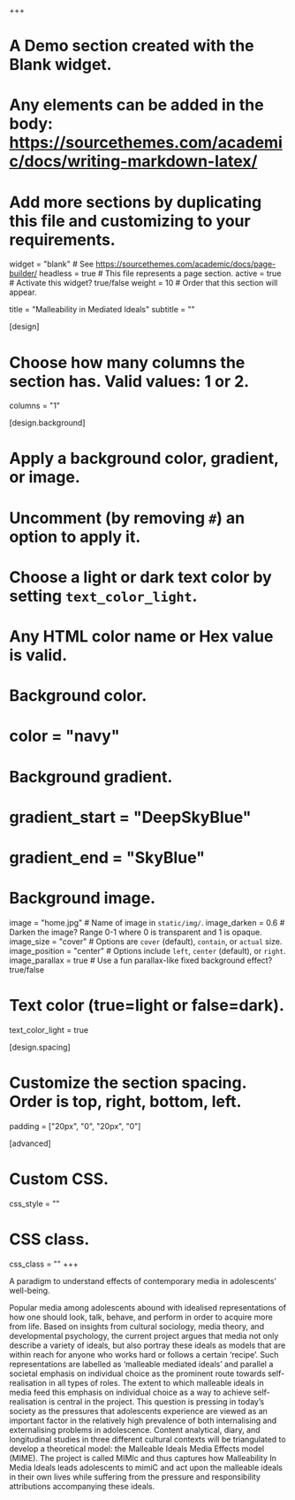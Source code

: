 +++
# A Demo section created with the Blank widget.
# Any elements can be added in the body: https://sourcethemes.com/academic/docs/writing-markdown-latex/
# Add more sections by duplicating this file and customizing to your requirements.

widget = "blank"  # See https://sourcethemes.com/academic/docs/page-builder/
headless = true  # This file represents a page section.
active = true  # Activate this widget? true/false
weight = 10  # Order that this section will appear.

title = "Malleability in Mediated Ideals"
subtitle = ""

[design]
  # Choose how many columns the section has. Valid values: 1 or 2.
  columns = "1"

[design.background]
  # Apply a background color, gradient, or image.
  #   Uncomment (by removing `#`) an option to apply it.
  #   Choose a light or dark text color by setting `text_color_light`.
  #   Any HTML color name or Hex value is valid.

  # Background color.
  # color = "navy"
  
  # Background gradient.
  # gradient_start = "DeepSkyBlue"
  # gradient_end = "SkyBlue"
  
  # Background image.
  image = "home.jpg"  # Name of image in `static/img/`.
  image_darken = 0.6  # Darken the image? Range 0-1 where 0 is transparent and 1 is opaque.
  image_size = "cover"  #  Options are `cover` (default), `contain`, or `actual` size.
  image_position = "center"  # Options include `left`, `center` (default), or `right`.
  image_parallax = true  # Use a fun parallax-like fixed background effect? true/false

  # Text color (true=light or false=dark).
  text_color_light = true

[design.spacing]
  # Customize the section spacing. Order is top, right, bottom, left.
  padding = ["20px", "0", "20px", "0"]

[advanced]
 # Custom CSS. 
 css_style = ""
 
 # CSS class.
 css_class = ""
+++

A paradigm to understand effects of contemporary media in adolescents’ well-being.

Popular media among adolescents abound with idealised representations of how one should look, talk, behave, and perform in order to acquire more from life. Based on insights from cultural sociology, media theory, and developmental psychology, the current project argues that media not only describe a variety of ideals, but also portray these ideals as models that are within reach for anyone who works hard or follows a certain ‘recipe’. Such representations are labelled as ‘malleable mediated ideals’ and parallel a societal emphasis on individual choice as the prominent route towards self-realisation in all types of roles. The extent to which malleable ideals in media feed this emphasis on individual choice as a way to achieve self-realisation is central in the project. This question is pressing in today’s society as the pressures that adolescents experience are viewed as an important factor in the relatively high prevalence of both internalising and externalising problems in adolescence. Content analytical, diary, and longitudinal studies in three different cultural contexts will be triangulated to develop a theoretical model: the Malleable Ideals Media Effects model (MIME). The project is called MIMIc and thus captures how Malleability In Media Ideals leads adolescents to mimiC and act upon the malleable ideals in their own lives while suffering from the pressure and responsibility attributions accompanying these ideals.